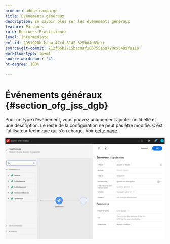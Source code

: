 ```yaml
---
product: adobe campaign
title: Événements généraux
description: En savoir plus sur les événements généraux
feature: Parcours
role: Business Practitioner
level: Intermediate
exl-id: 2951928b-baaa-47cd-8142-625bd4a33ecc
source-git-commit: 712f66b2715bac0af206755e59728c95499fa110
workflow-type: tm+mt
source-wordcount: '41'
ht-degree: 100%

---
```


# Événements généraux {#section_ofg_jss_dgb}

Pour ce type d’événement, vous pouvez uniquement ajouter un libellé et une description. Le reste de la configuration ne peut pas être modifié. C’est l’utilisateur technique qui s’en charge. Voir [cette page](../event/about-events.md).

![](../assets/general-events.png)
